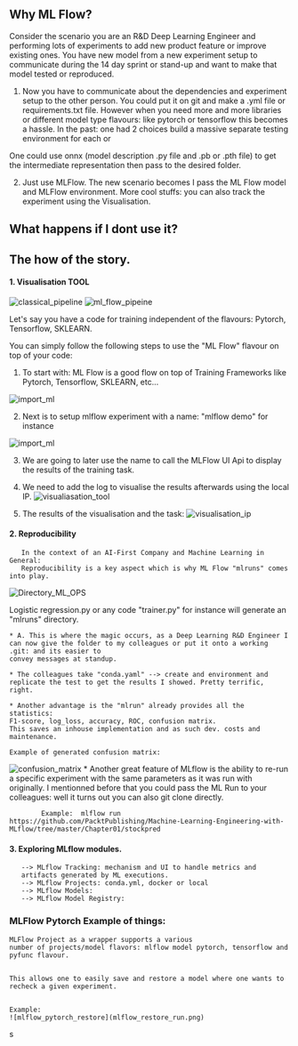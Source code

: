 ## Why ML Flow?
   Consider the scenario you are an R&D Deep Learning Engineer
   and performing lots of experiments to add new product
   feature or improve existing ones. You have new model from
   a new experiment setup to communicate during the 14 day
   sprint or stand-up and want to make that model
   tested or reproduced.

   1. Now you have to communicate about the dependencies and experiment setup to the other person. You could put it on
   git and make a .yml file or requirements.txt file. However
   when you need more and more libraries or different model
   type flavours: like pytorch or tensorflow this becomes a hassle. In the past: one had 2 choices build a massive separate testing environment for each or

   One could use onnx (model description .py file and .pb or .pth file) to get the intermediate representation then pass to the desired folder.

   2. Just use MLFlow. The new scenario becomes I pass the ML Flow model and MLFlow environment. More cool stuffs: you can
   also track the experiment using the Visualisation.

## What happens if I dont use it?

## The how of the story.
   #### 1. Visualisation TOOL
   ![classical_pipeline](ML_Flow/ml_flow_classical.png)
   ![ml_flow_pipeine](ML_Flow/ml_pipeline_ml_flow.png)

  Let's say you have a code for training independent of the flavours: Pytorch, Tensorflow,
  SKLEARN.

  You can simply follow the following steps to use the "ML Flow" flavour on top of your
  code:

  1. To start with: ML Flow is a good flow on top of Training Frameworks like Pytorch, Tensorflow, SKLEARN, etc...

  ![import_ml](ML_Flow/import.png)

  2. Next is to setup mlflow experiment with a name: "mlflow demo" for instance

  ![import_ml](ML_Flow/experiment_setup.png)

  3. We are going to later use the name to call the MLFlow UI Api to display the results of the training task.

  4. We need to add the log to visualise the results afterwards using the local IP.
  ![visualiasation_tool](ML_Flow/visualisation_ip.png)

  5. The results of the visualisation and the task:
  ![visualisation_ip](ML_flow/mlflow_visualisation_tool_API.png)

  #### 2. Reproducibility
       In the context of an AI-First Company and Machine Learning in General:
       Reproducibility is a key aspect which is why ML Flow "mlruns" comes into play.

  ![Directory_ML_OPS](ML_Flow/directory.png)

  Logistic regression.py or any code "trainer.py" for instance will generate
  an "mlruns" directory.

    * A. This is where the magic occurs, as a Deep Learning R&D Engineer I can now give the folder to my colleagues or put it onto a working .git: and its easier to
    convey messages at standup.

    * The colleagues take "conda.yaml" --> create and environment and
    replicate the test to get the results I showed. Pretty terrific, right.

    * Another advantage is the "mlrun" already provides all the statistics:
    F1-score, log_loss, accuracy, ROC, confusion matrix.
    This saves an inhouse implementation and as such dev. costs and maintenance.

    Example of generated confusion matrix:
  ![confusion_matrix](ML_Flow/training_confusion_matrix.png)
    * Another great feature of MLflow is the ability to re-run
    a specific experiment with the same parameters as it was run with originally. I mentionned before that you could pass the
    ML Run to your colleagues: well it turns out you can also git clone directly.

            Example:  mlflow run https://github.com/PacktPublishing/Machine-Learning-Engineering-with-MLflow/tree/master/Chapter01/stockpred

  #### 3. Exploring MLflow modules.
       --> MLflow Tracking: mechanism and UI to handle metrics and
       artifacts generated by ML executions.
       --> MLflow Projects: conda.yml, docker or local
       --> MLflow Models:
       --> MLflow Model Registry:

### MLFlow Pytorch Example of things:
    MLFlow Project as a wrapper supports a various
    number of projects/model flavors: mlflow model pytorch, tensorflow and pyfunc flavour.


    This allows one to easily save and restore a model where one wants to recheck a given experiment.


    Example: 
    ![mlflow_pytorch_restore](mlflow_restore_run.png)
s